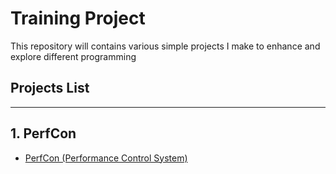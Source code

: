 # Training Project

This repository will contains various simple projects I make to enhance and explore different programming

## Projects List
---
## 1. PerfCon
- [PerfCon (Performance Control System)](https://github.com/shuzretsu/Training-project/tree/main/Perfcon)

